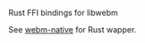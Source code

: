 Rust FFI bindings for libwebm

See [webm-native](https://crates.io/crates/webm-native) for Rust wapper.
